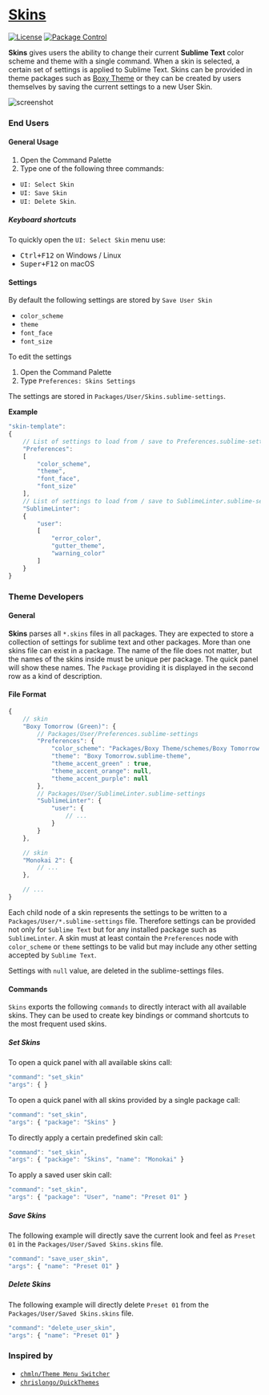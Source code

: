 # [Skins](https://github.com/deathaxe/sublime-skins)

[![License](https://img.shields.io/github/license/deathaxe/sublime-skins.svg?style=flat-square)](LICENSE)
[![Package Control](https://img.shields.io/packagecontrol/dt/Skins.svg?style=flat-square)](https://packagecontrol.io/packages/Skins)

**Skins** gives users the ability to change their current **Sublime Text** color scheme and theme with a single command. When a skin is selected, a certain set of settings is applied to Sublime Text. Skins can be provided in theme packages such as [Boxy Theme](https://github.com/ihodev/sublime-boxy) or they can be created by users themselves by saving the current settings to a new User Skin.

![screenshot](https://cloud.githubusercontent.com/assets/16542113/25050093/aae66aa0-2145-11e7-9edd-acd019ac5610.gif)

### End Users

#### General Usage

1. Open the Command Palette
2. Type one of the following three commands:
  * `UI: Select Skin`
  * `UI: Save Skin`
  * `UI: Delete Skin`.

##### Keyboard shortcuts

To quickly open the `UI: Select Skin` menu use:

* <kbd>Ctrl+F12</kbd> on Windows / Linux
* <kbd>Super+F12</kbd> on macOS

#### Settings

By default the following settings are stored by `Save User Skin`

* `color_scheme`
* `theme`
* `font_face`
* `font_size`

To edit the settings

1. Open the Command Palette
2. Type `Preferences: Skins Settings`

The settings are stored in `Packages/User/Skins.sublime-settings`.

**Example**

```javascript
"skin-template":
{
    // List of settings to load from / save to Preferences.sublime-settings
    "Preferences":
    [
        "color_scheme",
        "theme",
        "font_face",
        "font_size"
    ],
    // List of settings to load from / save to SublimeLinter.sublime-settings
    "SublimeLinter":
    {
        "user":
        [
            "error_color",
            "gutter_theme",
            "warning_color"
        ]
    }
}
```

### Theme Developers

#### General

**Skins** parses all `*.skins` files in all packages. They are expected to store a collection of settings for sublime text and other packages. More than one skins file can exist in a package. The name of the file does not matter, but the names of the skins inside must be unique per package. The quick panel will show these names. The `Package` providing it is displayed in the second row as a kind of description.

#### File Format

```javascript
{
    // skin
    "Boxy Tomorrow (Green)": {
        // Packages/User/Preferences.sublime-settings
        "Preferences": {
            "color_scheme": "Packages/Boxy Theme/schemes/Boxy Tomorrow.tmTheme",
            "theme": "Boxy Tomorrow.sublime-theme",
            "theme_accent_green" : true,
            "theme_accent_orange": null,
            "theme_accent_purple": null
        },
        // Packages/User/SublimeLinter.sublime-settings
        "SublimeLinter": {
            "user": {
                // ...
            }
        }
    },

    // skin
    "Monokai 2": {
        // ...
    },

    // ...
}
```

Each child node of a skin represents the settings to be written to a `Packages/User/*.sublime-settings` file. Therefore settings can be provided not only for `Sublime Text` but for any installed package such as `SublimeLinter`. A skin must at least contain the `Preferences` node with `color_scheme` or `theme` settings to be valid but may include any other setting accepted by `Sublime Text`.

Settings with `null` value, are deleted in the sublime-settings files.

#### Commands

`Skins` exports the following `commands` to directly interact with all available skins. They can be used to create key bindings or command shortcuts to the most frequent used skins.

##### Set Skins

To open a quick panel with all available skins call:

```javascript
"command": "set_skin"
"args": { }
```

To open a quick panel with all skins provided by a single package call:

```javascript
"command": "set_skin",
"args": { "package": "Skins" }
```

To directly apply a certain predefined skin call:

```javascript
"command": "set_skin",
"args": { "package": "Skins", "name": "Monokai" }
```

To apply a saved user skin call:

```javascript
"command": "set_skin",
"args": { "package": "User", "name": "Preset 01" }
```


##### Save Skins

The following example will directly save the current look and feel as `Preset 01` in the `Packages/User/Saved Skins.skins` file.

```javascript
"command": "save_user_skin",
"args": { "name": "Preset 01" }
```

##### Delete Skins

The following example will directly delete `Preset 01` from the `Packages/User/Saved Skins.skins` file.

```javascript
"command": "delete_user_skin",
"args": { "name": "Preset 01" }
```

### Inspired by

* [`chmln/Theme Menu Switcher`](https://github.com/chmln/sublime-text-theme-switcher-menu)
* [`chrislongo/QuickThemes`](https://github.com/chrislongo/QuickThemes)
